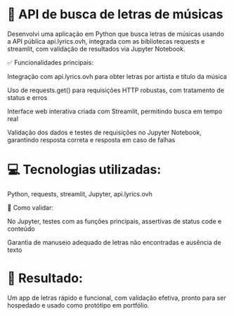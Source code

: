 # 🎵 API de busca de letras de músicas
Desenvolvi uma aplicação em Python que busca letras de músicas usando a API pública api.lyrics.ovh, integrada com as bibliotecas requests e streamlit, com validação de resultados via Jupyter Notebook.

✅ Funcionalidades principais:

Integração com api.lyrics.ovh para obter letras por artista e título da música

Uso de requests.get() para requisições HTTP robustas, com tratamento de status e erros

Interface web interativa criada com Streamlit, permitindo busca em tempo real

Validação dos dados e testes de requisições no Jupyter Notebook, garantindo resposta correta e resposta em caso de falhas

# 💻 Tecnologias utilizadas:
Python, requests, streamlit, Jupyter, api.lyrics.ovh

🔧 Como validar:

No Jupyter, testes com as funções principais, assertivas de status code e conteúdo

Garantia de manuseio adequado de letras não encontradas e ausência de texto

# 🎯 Resultado:
Um app de letras rápido e funcional, com validação efetiva, pronto para ser hospedado e usado como protótipo em portfólio.
